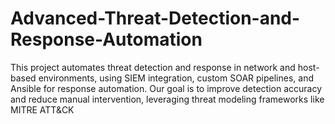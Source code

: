 # Advanced-Threat-Detection-and-Response-Automation
This project automates threat detection and response in network and host-based environments, using SIEM integration, custom SOAR pipelines, and Ansible for response automation. Our goal is to improve detection accuracy and reduce manual intervention, leveraging threat modeling frameworks like MITRE ATT&amp;CK
